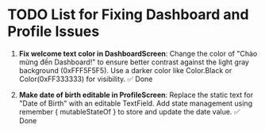 # TODO List for Fixing Dashboard and Profile Issues

1. **Fix welcome text color in DashboardScreen**: Change the color of "Chào mừng đến Dashboard!" to ensure better contrast against the light gray background (0xFFF5F5F5). Use a darker color like Color.Black or Color(0xFF333333) for visibility. ✅ Done

2. **Make date of birth editable in ProfileScreen**: Replace the static text for "Date of Birth" with an editable TextField. Add state management using remember { mutableStateOf } to store and update the date value. ✅ Done
